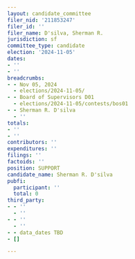 ```yaml
---
layout: candidate_committee
filer_nid: '211853247'
filer_id: ''
filer_name: D'silva, Sherman R.
jurisdiction: sf
committee_type: candidate
election: '2024-11-05'
dates:
- ''
- ''
breadcrumbs:
- - Nov 05, 2024
  - elections/2024-11-05/
- - Board of Supervisors D01
  - elections/2024-11-05/contests/bos01
- - Sherman R. D'silva
  - ''
totals:
- ''
- ''
contributors: ''
expenditures: ''
filings: ''
factoids: ''
position: SUPPORT
candidate_name: Sherman R. D'silva
pubfi:
  participant: ''
  total: 0
third_party:
- - ''
  - ''
- - ''
  - ''
- - data_dates TBD
- []

---
```


